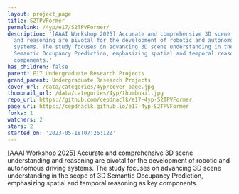 ```yaml
---
layout: project_page
title: S2TPVFormer
permalink: /4yp/e17/S2TPVFormer/
description: '[AAAI Workshop 2025] Accurate and comprehensive 3D scene understanding
  and reasoning are pivotal for the development of robotic and autonomous driving
  systems. The study focuses on advancing 3D scene understanding in the scope of 3D
  Semantic Occupancy Prediction, emphasizing spatial and temporal reasoning as key
  components.'
has_children: false
parent: E17 Undergraduate Research Projects
grand_parent: Undergraduate Research Projects
cover_url: /data/categories/4yp/cover_page.jpg
thumbnail_url: /data/categories/4yp/thumbnail.jpg
repo_url: https://github.com/cepdnaclk/e17-4yp-S2TPVFormer
page_url: https://cepdnaclk.github.io/e17-4yp-S2TPVFormer
forks: 1
watchers: 2
stars: 2
started_on: '2023-05-18T07:26:12Z'
---
```


[AAAI Workshop 2025] Accurate and comprehensive 3D scene understanding and reasoning are pivotal for the development of robotic and autonomous driving systems. The study focuses on advancing 3D scene understanding in the scope of 3D Semantic Occupancy Prediction, emphasizing spatial and temporal reasoning as key components.
